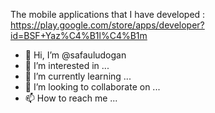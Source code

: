 The mobile applications that I have developed : https://play.google.com/store/apps/developer?id=BSF+Yaz%C4%B1l%C4%B1m

- 👋 Hi, I’m @safauludogan
- 👀 I’m interested in ...
- 🌱 I’m currently learning ...
- 💞️ I’m looking to collaborate on ...
- 📫 How to reach me ...

<!---
safauludogan/safauludogan is a ✨ special ✨ repository because its `README.md` (this file) appears on your GitHub profile.
You can click the Preview link to take a look at your changes.
--->
